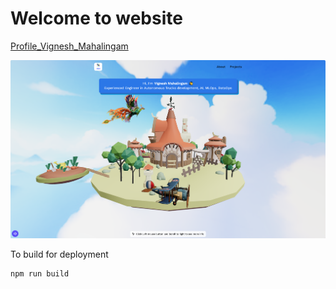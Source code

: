 # Welcome to website


[Profile_Vignesh_Mahalingam](https://vignesh-mahalingam.netlify.app/)


![Alt Text](3d_profile.png)

 To build for deployment
```
npm run build
```
